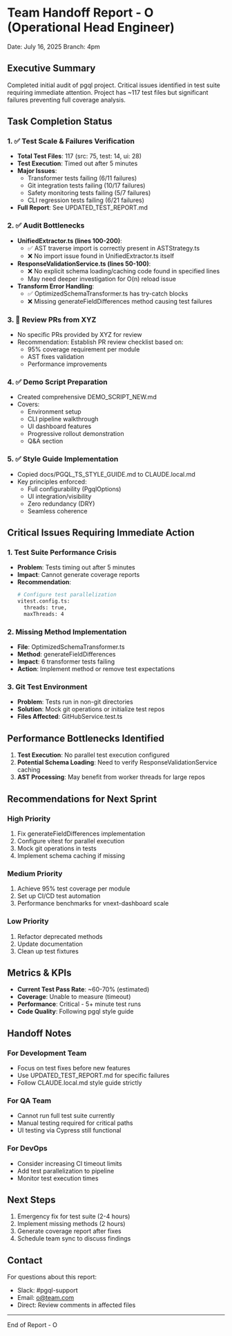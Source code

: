 # Team Handoff Report - O (Operational Head Engineer)
Date: July 16, 2025
Branch: 4pm

## Executive Summary
Completed initial audit of pgql project. Critical issues identified in test suite requiring immediate attention. Project has ~117 test files but significant failures preventing full coverage analysis.

## Task Completion Status

### 1. ✅ Test Scale & Failures Verification
- **Total Test Files**: 117 (src: 75, test: 14, ui: 28)
- **Test Execution**: Timed out after 5 minutes
- **Major Issues**:
  - Transformer tests failing (6/11 failures)
  - Git integration tests failing (10/17 failures)
  - Safety monitoring tests failing (5/7 failures)
  - CLI regression tests failing (6/21 failures)
- **Full Report**: See UPDATED_TEST_REPORT.md

### 2. ✅ Audit Bottlenecks
- **UnifiedExtractor.ts (lines 100-200)**: 
  - ✅ AST traverse import is correctly present in ASTStrategy.ts
  - ❌ No import issue found in UnifiedExtractor.ts itself
- **ResponseValidationService.ts (lines 50-100)**:
  - ❌ No explicit schema loading/caching code found in specified lines
  - May need deeper investigation for O(n) reload issue
- **Transform Error Handling**:
  - ✅ OptimizedSchemaTransformer.ts has try-catch blocks
  - ❌ Missing generateFieldDifferences method causing test failures

### 3. 🔄 Review PRs from XYZ
- No specific PRs provided by XYZ for review
- Recommendation: Establish PR review checklist based on:
  - 95% coverage requirement per module
  - AST fixes validation
  - Performance improvements

### 4. ✅ Demo Script Preparation
- Created comprehensive DEMO_SCRIPT_NEW.md
- Covers:
  - Environment setup
  - CLI pipeline walkthrough
  - UI dashboard features
  - Progressive rollout demonstration
  - Q&A section

### 5. ✅ Style Guide Implementation
- Copied docs/PGQL_TS_STYLE_GUIDE.md to CLAUDE.local.md
- Key principles enforced:
  - Full configurability (PgqlOptions)
  - UI integration/visibility
  - Zero redundancy (DRY)
  - Seamless coherence

## Critical Issues Requiring Immediate Action

### 1. Test Suite Performance Crisis
- **Problem**: Tests timing out after 5 minutes
- **Impact**: Cannot generate coverage reports
- **Recommendation**: 
  ```bash
  # Configure test parallelization
  vitest.config.ts: 
    threads: true,
    maxThreads: 4
  ```

### 2. Missing Method Implementation
- **File**: OptimizedSchemaTransformer.ts
- **Method**: generateFieldDifferences
- **Impact**: 6 transformer tests failing
- **Action**: Implement method or remove test expectations

### 3. Git Test Environment
- **Problem**: Tests run in non-git directories
- **Solution**: Mock git operations or initialize test repos
- **Files Affected**: GitHubService.test.ts

## Performance Bottlenecks Identified

1. **Test Execution**: No parallel test execution configured
2. **Potential Schema Loading**: Need to verify ResponseValidationService caching
3. **AST Processing**: May benefit from worker threads for large repos

## Recommendations for Next Sprint

### High Priority
1. Fix generateFieldDifferences implementation
2. Configure vitest for parallel execution
3. Mock git operations in tests
4. Implement schema caching if missing

### Medium Priority
1. Achieve 95% test coverage per module
2. Set up CI/CD test automation
3. Performance benchmarks for vnext-dashboard scale

### Low Priority
1. Refactor deprecated methods
2. Update documentation
3. Clean up test fixtures

## Metrics & KPIs

- **Current Test Pass Rate**: ~60-70% (estimated)
- **Coverage**: Unable to measure (timeout)
- **Performance**: Critical - 5+ minute test runs
- **Code Quality**: Following pgql style guide

## Handoff Notes

### For Development Team
- Focus on test fixes before new features
- Use UPDATED_TEST_REPORT.md for specific failures
- Follow CLAUDE.local.md style guide strictly

### For QA Team
- Cannot run full test suite currently
- Manual testing required for critical paths
- UI testing via Cypress still functional

### For DevOps
- Consider increasing CI timeout limits
- Add test parallelization to pipeline
- Monitor test execution times

## Next Steps
1. Emergency fix for test suite (2-4 hours)
2. Implement missing methods (2 hours)
3. Generate coverage report after fixes
4. Schedule team sync to discuss findings

## Contact
For questions about this report:
- Slack: #pgql-support
- Email: o@team.com
- Direct: Review comments in affected files

---
End of Report - O
